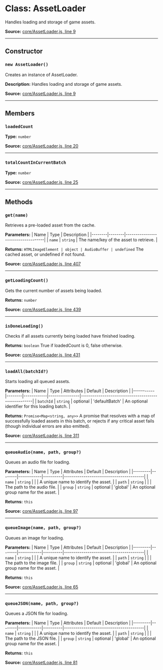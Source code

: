 # Class: AssetLoader

Handles loading and storage of game assets.

**Source:** [core/AssetLoader.js, line 9](core/AssetLoader.js.html#line9)

---

## Constructor

### `new AssetLoader()`

Creates an instance of AssetLoader.

**Description:**
Handles loading and storage of game assets.

**Source:** [core/AssetLoader.js, line 9](core/AssetLoader.js.html#line9)

---

## Members

### `loadedCount`

**Type:** `number`

**Source:** [core/AssetLoader.js, line 20](core/AssetLoader.js.html#line20)

---

### `totalCountInCurrentBatch`

**Type:** `number`

**Source:** [core/AssetLoader.js, line 25](core/AssetLoader.js.html#line25)

---

## Methods

### `get(name)`

Retrieves a pre-loaded asset from the cache.

**Parameters:**
| Name | Type | Description |
|--------|--------|------------------------------------|
| `name` | `string` | The name/key of the asset to retrieve. |

**Returns:** `HTMLImageElement | object | AudioBuffer | undefined`
The cached asset, or undefined if not found.

**Source:** [core/AssetLoader.js, line 407](core/AssetLoader.js.html#line407)

---

### `getLoadingCount()`

Gets the current number of assets being loaded.

**Returns:** `number`

**Source:** [core/AssetLoader.js, line 439](core/AssetLoader.js.html#line439)

---

### `isDoneLoading()`

Checks if all assets currently being loaded have finished loading.

**Returns:** `boolean`
True if loadedCount is 0, false otherwise.

**Source:** [core/AssetLoader.js, line 431](core/AssetLoader.js.html#line431)

---

### `loadAll(batchId?)`

Starts loading all queued assets.

**Parameters:**
| Name | Type | Attributes | Default | Description |
|-----------|--------|------------|----------------|-----------------------------------------------------|
| `batchId` | `string` | optional | 'defaultBatch' | An optional identifier for this loading batch. |

**Returns:** `Promise<Map<string, any>>`
A promise that resolves with a map of successfully loaded assets in this batch, or rejects if any critical asset fails (though individual errors are also emitted).

**Source:** [core/AssetLoader.js, line 311](core/AssetLoader.js.html#line311)

---

### `queueAudio(name, path, group?)`

Queues an audio file for loading.

**Parameters:**
| Name | Type | Attributes | Default | Description |
|---------|--------|------------|----------|-----------------------------------------|
| `name` | `string` | | | A unique name to identify the asset. |
| `path` | `string` | | | The path to the audio file. |
| `group` | `string` | optional | 'global' | An optional group name for the asset. |

**Returns:** `this`

**Source:** [core/AssetLoader.js, line 97](core/AssetLoader.js.html#line97)

---

### `queueImage(name, path, group?)`

Queues an image for loading.

**Parameters:**
| Name | Type | Attributes | Default | Description |
|---------|--------|------------|----------|-----------------------------------------|
| `name` | `string` | | | A unique name to identify the asset. |
| `path` | `string` | | | The path to the image file. |
| `group` | `string` | optional | 'global' | An optional group name for the asset. |

**Returns:** `this`

**Source:** [core/AssetLoader.js, line 65](core/AssetLoader.js.html#line65)

---

### `queueJSON(name, path, group?)`

Queues a JSON file for loading.

**Parameters:**
| Name | Type | Attributes | Default | Description |
|---------|--------|------------|----------|-----------------------------------------|
| `name` | `string` | | | A unique name to identify the asset. |
| `path` | `string` | | | The path to the JSON file. |
| `group` | `string` | optional | 'global' | An optional group name for the asset. |

**Returns:** `this`

**Source:** [core/AssetLoader.js, line 81](core/AssetLoader.js.html#line81)
